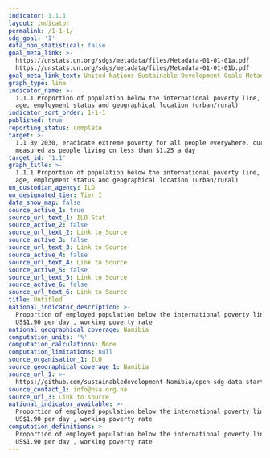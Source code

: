 ```yaml
---
indicator: 1.1.1
layout: indicator
permalink: /1-1-1/
sdg_goal: '1'
data_non_statistical: false
goal_meta_link: >-
  https://unstats.un.org/sdgs/metadata/files/Metadata-01-01-01a.pdf
  https://unstats.un.org/sdgs/metadata/files/Metadata-01-01-01b.pdf
goal_meta_link_text: United Nations Sustainable Development Goals Metadata
graph_type: line
indicator_name: >-
  1.1.1 Proportion of population below the international poverty line, by sex,
  age, employment status and geographical location (urban/rural)
indicator_sort_order: 1-1-1
published: true
reporting_status: complete
target: >-
  1.1 By 2030, eradicate extreme poverty for all people everywhere, currently
  measured as people living on less than $1.25 a day
target_id: '1.1'
graph_title: >-
  1.1.1 Proportion of population below the international poverty line, by sex,
  age, employment status and geographical location (urban/rural)
un_custodian_agency: ILO
un_designated_tier: Tier I
data_show_map: false
source_active_1: true
source_url_text_1: ILO Stat
source_active_2: false
source_url_text_2: Link to Source
source_active_3: false
source_url_text_3: Link to Source
source_active_4: false
source_url_text_4: Link to Source
source_active_5: false
source_url_text_5: Link to Source
source_active_6: false
source_url_text_6: Link to Source
title: Untitled
national_indicator_description: >-
  Proportion of employed population below the international poverty line of
  US$1.90 per day , working poverty rate
national_geographical_coverage: Namibia
computation_units: '%'
computation_calculations: None
computation_limitations: null
source_organisation_1: ILO
source_geographical_coverage_1: Namibia
source_url_1: >-
  https://github.com/sustainabledevelopment-Namibia/open-sdg-data-starter/blob/develop/data/indicator_1.1.1.csv
source_contact_1: info@nsa.org.na
source_url_3: Link to source
national_indicator_available: >-
  Proportion of employed population below the international poverty line of
  US$1.90 per day , working poverty rate
computation_definitions: >-
  Proportion of employed population below the international poverty line of
  US$1.90 per day , working poverty rate
---
```

